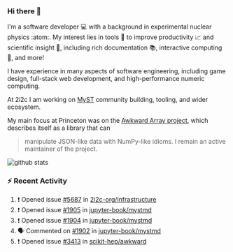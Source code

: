 ### Hi there 👋 

I'm a software developer 💻 with a background in experimental nuclear physics :atom:. My interest lies in tools :wrench: to improve productivity :chart_with_upwards_trend: and scientific insight :telescope:, including rich documentation 📚, interactive computing 🧮, and more! 

I have experience in many aspects of software engineering, including game design, full-stack web development, and high-performance numeric computing. 

At 2i2c I am working on [MyST](https://github.com/jupyter-book/mystmd) community building, tooling, and wider ecosystem. 

My main focus at Princeton was on the [Awkward Array project](awkward-array.org/), which describes itself as a library that can 
> manipulate JSON-like data with NumPy-like idioms. I remain an active maintainer of the project. 

![github stats](https://github-readme-stats.vercel.app/api?username=agoose77&show_icons=true&hide_rank=true&hide_title=true&bg_color=30,e76445,904e95&text_color=efe3ec&icon_color=efe3ec)
<!--
**agoose77/agoose77** is a ✨ _special_ ✨ repository because its `README.md` (this file) appears on your GitHub profile.

Here are some ideas to get you started:

- 🔭 I’m currently working on ...
- 🌱 I’m currently learning ...
- 👯 I’m looking to collaborate on ...
- 🤔 I’m looking for help with ...
- 💬 Ask me about ...
- 📫 How to reach me: ...
- 😄 Pronouns: ...
- ⚡ Fun fact: ...
-->

### :zap: Recent Activity

<!--START_SECTION:activity-->
1. ❗ Opened issue [#5687](https://github.com/2i2c-org/infrastructure/issues/5687) in [2i2c-org/infrastructure](https://github.com/2i2c-org/infrastructure)
2. ❗ Opened issue [#1905](https://github.com/jupyter-book/mystmd/issues/1905) in [jupyter-book/mystmd](https://github.com/jupyter-book/mystmd)
3. ❗ Opened issue [#1904](https://github.com/jupyter-book/mystmd/issues/1904) in [jupyter-book/mystmd](https://github.com/jupyter-book/mystmd)
4. 🗣 Commented on [#1902](https://github.com/jupyter-book/mystmd/issues/1902#issuecomment-2706929425) in [jupyter-book/mystmd](https://github.com/jupyter-book/mystmd)
5. ❗ Opened issue [#3413](https://github.com/scikit-hep/awkward/issues/3413) in [scikit-hep/awkward](https://github.com/scikit-hep/awkward)
<!--END_SECTION:activity-->
